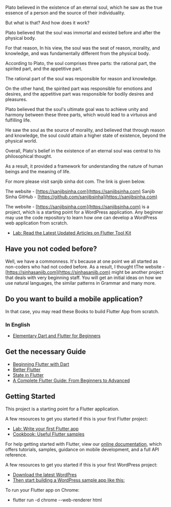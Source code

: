 Plato believed in the existence of an eternal soul, which he saw as the true essence of a person and the source of their individuality. 

But what is that? And how does it work?

Plato believed that the soul was immortal and existed before and after the physical body. 

For that reason, In his view, the soul was the seat of reason, morality, and knowledge, and was fundamentally different from the physical body.

According to Plato, the soul comprises three parts: the rational part, the spirited part, and the appetitive part. 

The rational part of the soul was responsible for reason and knowledge. 

On the other hand, the spirited part was responsible for emotions and desires, and the appetitive part was responsible for bodily desires and pleasures.

Plato believed that the soul's ultimate goal was to achieve unity and harmony between these three parts, which would lead to a virtuous and fulfilling life. 

He saw the soul as the source of morality, and believed that through reason and knowledge, the soul could attain a higher state of existence, beyond the physical world.

Overall, Plato's belief in the existence of an eternal soul was central to his philosophical thought.

As a result, it provided a framework for understanding the nature of human beings and the meaning of life.

For more please visit sanjib sinha dot com. The link is given below.

The website - [https://sanjibsinha.com](https://sanjibsinha.com)
Sanjib Sinha GitHub - [https://github.com/sanjibsinha](https://sanjibsinha.com)

The website - [https://sanjibsinha.com](https://sanjibsinha.com) is a project, which is a starting point for a WordPress application. Any beginner may use the code repository to learn how one can develop a WordPress web application from scratch.

- [Lab: Read the Latest Updated Articles on Flutter Tool Kit](https://sanjibsinha.com/category/flutter)

## Have you not coded before?
Well, we have a commonness. 
It's because at one point we all started as non-coders who had not coded before. 
As a result, I thought tThe website - [https://sinhasanjib.com](https://sinhasanjib.com) might be another project that deals with very beginning staff.
You will get an initial ideas on how we use natural languages, the similar patterns in Grammar and many more. 
## Do you want to build a mobile application?
In that case, you may read these Books to build Flutter App from scratch.
### In English
- [Elementary Dart and Flutter for Beginners](https://leanpub.com/elementarydartandflutterforbeginners)

## Get the necessary Guide

- [Beginning Flutter with Dart](https://leanpub.com/beginningflutterwithdart)
- [Better Flutter](https://leanpub.com/betterflutter)
- [State in Flutter](https://leanpub.com/stateinflutter)
- [A Complete Flutter Guide: From Beginners to Advanced](https://leanpub.com/b/acompleteflutterguidefrombeginnerstoadvanced)

## Getting Started

This project is a starting point for a Flutter application.

A few resources to get you started if this is your first Flutter project:

- [Lab: Write your first Flutter app](https://flutter.dev/docs/get-started/codelab)
- [Cookbook: Useful Flutter samples](https://flutter.dev/docs/cookbook)

For help getting started with Flutter, view our
[online documentation](https://flutter.dev/docs), which offers tutorials,
samples, guidance on mobile development, and a full API reference.

A few resources to get you started if this is your first WordPress project:

- [Download the latest WordPres](https://wordpress.org)
- [Then start building a WordPress sample app like this:](https://sanjibsinha.com)

To run your Flutter app on Chrome:

- flutter run -d chrome --web-renderer html


